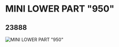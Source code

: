 # MINI LOWER PART "950"
## 23888
![MINI LOWER PART "950"](https://lc-www-live-s.legocdn.com/media/bricks/5/2/6127359.jpg)